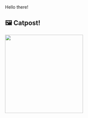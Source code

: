 Hello there!



## 🖼️ Catpost!

<sub>
    <img src="https://cdn2.thecatapi.com/images/1oi.jpg" height="256">
</sub>

